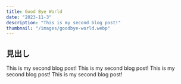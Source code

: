```yaml
---
title: Good Bye World
date: "2023-11-3"
description: "This is my second blog post!"
thumbnail: "/images/goodbye-world.webp"
---
```


## 見出し

This is my second blog post!
This is my second blog post!
This is my second blog post!
This is my second blog post!
